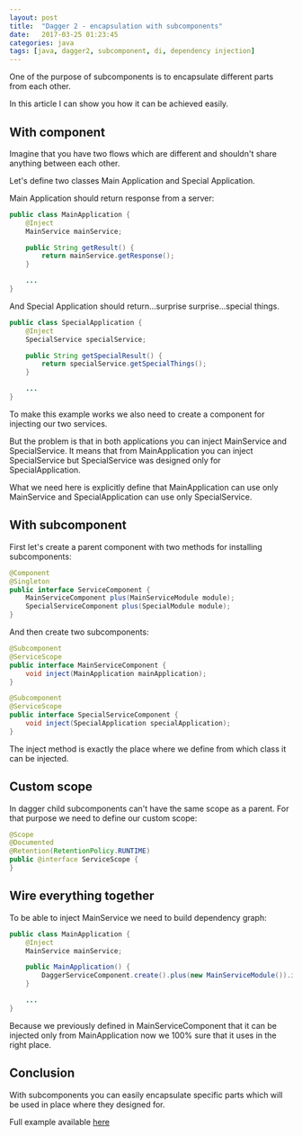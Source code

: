 ```yaml
---
layout: post
title:  "Dagger 2 - encapsulation with subcomponents"
date:   2017-03-25 01:23:45
categories: java
tags: [java, dagger2, subcomponent, di, dependency injection]
---
```


One of the purpose of subcomponents is to encapsulate different parts from each other.

In this article I can show you how it can be achieved easily.

## With component
Imagine that you have two flows which are different and shouldn't share anything between each other.

Let's define two classes Main Application and Special Application.

Main Application should return response from a server:

```java
public class MainApplication {
    @Inject
    MainService mainService;

    public String getResult() {
        return mainService.getResponse();
    }

    ...
}
```
And Special Application should return...surprise surprise...special things.
```java
public class SpecialApplication {
    @Inject
    SpecialService specialService;

    public String getSpecialResult() {
        return specialService.getSpecialThings();
    }

    ...
}
```

To make this example works we also need to create a component for injecting our two services.

But the problem is that in both applications you can inject MainService and SpecialService. It means that from MainApplication you can inject SpecialService but SpecialService was designed only for SpecialApplication.

What we need here is explicitly define that MainApplication can use only MainService and SpecialApplication can use only SpecialService.

## With subcomponent

First let's create a parent component with two methods for installing subcomponents:

```java
@Component
@Singleton
public interface ServiceComponent {
    MainServiceComponent plus(MainServiceModule module);
    SpecialServiceComponent plus(SpecialModule module);
}
```

And then create two subcomponents:

```java
@Subcomponent
@ServiceScope
public interface MainServiceComponent {
    void inject(MainApplication mainApplication);
}

@Subcomponent
@ServiceScope
public interface SpecialServiceComponent {
    void inject(SpecialApplication specialApplication);
}
```
The inject method is exactly the place where we define from which class it can be injected.

## Custom scope

In dagger child subcomponents can't have the same scope as a parent. For that purpose we need to define our custom scope:

```java
@Scope
@Documented
@Retention(RetentionPolicy.RUNTIME)
public @interface ServiceScope {
}
```

## Wire everything together

To be able to inject MainService we need to build dependency graph:

```java
public class MainApplication {
    @Inject
    MainService mainService;

    public MainApplication() {
        DaggerServiceComponent.create().plus(new MainServiceModule()).inject(this);
    }

    ...
}
```

Because we previously defined in MainServiceComponent that it can be injected only from MainApplication now we 100% sure that it uses in the right place.

## Conclusion

With subcomponents you can easily encapsulate specific parts which will be used in place where they designed for.

Full example available [here](https://github.com/rustamgaifullin/dagger-example-java)
